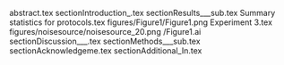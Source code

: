 abstract.tex
sectionIntroduction_.tex
sectionResults___sub.tex
Summary statistics for protocols.tex
figures/Figure1/Figure1.png
Experiment 3.tex
figures/noisesource/noisesource_20.png
/Figure1.ai
sectionDiscussion___.tex
sectionMethods___sub.tex
sectionAcknowledgeme.tex
sectionAdditional_In.tex
